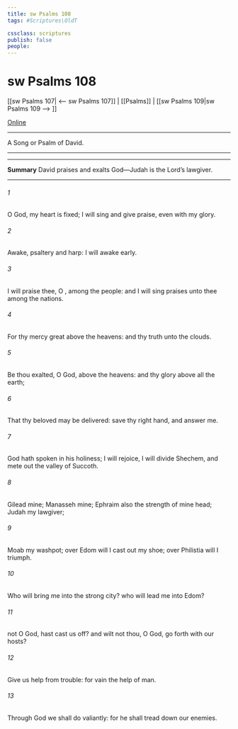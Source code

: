 ```yaml
---
title: sw Psalms 108
tags: #Scriptures\OldT

cssclass: scriptures
publish: false
people:
---
```


# sw Psalms 108
[[sw Psalms 107| <-- sw Psalms 107]] | [[Psalms]] | [[sw Psalms 109|sw Psalms 109 --> ]]

[Online](https://churchofjesuschrist.org/study/scriptures/ot/ps/108?lang=eng)

---
A Song or Psalm of David.

---

---
__Summary__
David praises and exalts God—Judah is the Lord’s lawgiver.

---
###### 1 
O God, my heart is fixed; I will sing and give praise, even with my glory.

###### 2 
Awake, psaltery and harp: I  will awake early.

###### 3 
I will praise thee, O , among the people: and I will sing praises unto thee among the nations.

###### 4 
For thy mercy  great above the heavens: and thy truth  unto the clouds.

###### 5 
Be thou exalted, O God, above the heavens: and thy glory above all the earth;

###### 6 
That thy beloved may be delivered: save  thy right hand, and answer me.

###### 7 
God hath spoken in his holiness; I will rejoice, I will divide Shechem, and mete out the valley of Succoth.

###### 8 
Gilead  mine; Manasseh  mine; Ephraim also  the strength of mine head; Judah  my lawgiver;

###### 9 
Moab  my washpot; over Edom will I cast out my shoe; over Philistia will I triumph.

###### 10 
Who will bring me into the strong city? who will lead me into Edom?

###### 11 
 not  O God,  hast cast us off? and wilt not thou, O God, go forth with our hosts?

###### 12 
Give us help from trouble: for vain  the help of man.

###### 13 
Through God we shall do valiantly: for he  shall tread down our enemies.

